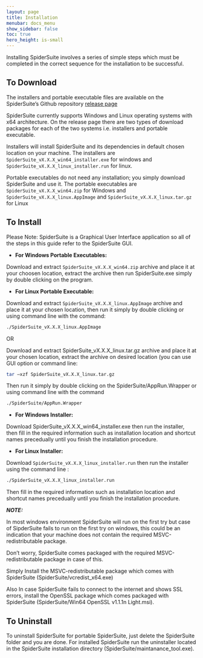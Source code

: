 ```yaml
---
layout: page
title: Installation
menubar: docs_menu
show_sidebar: false
toc: true
hero_height: is-small
---
```


Installing SpiderSuite involves a series of simple steps which must be completed in the correct
sequence for the installation to be successful.

## **To Download**
The installers and portable executable files are available on the SpiderSuite’s Github repository [release page](https://github.com/3nock/SpiderSuite/releases)

SpiderSuite currently supports Windows and Linux operating systems with x64 architecture. On the release page there are two types of download packages for each of the two systems i.e. installers and portable executable.

Installers will install SpiderSuite and its dependencies in default chosen location on your machine. The installers are `SpiderSuite_vX.X.X_win64_installer.exe` for windows and `SpiderSuite_vX.X.X_linux_installer.run` for linux.

Portable executables do not need any installation; you simply download SpiderSuite and use it. The portable executables are `SpiderSuite_vX.X.X_win64.zip` for Windows and `SpiderSuite_vX.X.X_linux.AppImage` and `SpiderSuite_vX.X.X_linux.tar.gz` for Linux

## **To Install**
Please Note: SpiderSuite is a Graphical User Interface application so all of the steps in this guide refer to the SpiderSuite GUI.

* **For Windows Portable Executables:**

Download and extract `SpiderSuite_vX.X.X_win64.zip` archive and place it at your choosen location, extract the archive then run SpiderSuite.exe simply by double clicking on the program.

* **For Linux Portable Executable:**

Download and extract `SpiderSuite_vX.X.X_linux.AppImage` archive and place it at your chosen location, then run it simply by double clicking or using command line with the command:

```bash
./SpiderSuite_vX.X.X_linux.AppImage
```

OR

Download and extract SpiderSuite_vX.X.X_linux.tar.gz archive and place it at your chosen location, extract the archive on desired location (you can use GUI option or command line: 

```bash
tar –xzf SpiderSuite_vX.X.X_linux.tar.gz
```
Then run it simply by double clicking on the SpiderSuite/AppRun.Wrapper or using command line with the command 

```bash
./SpiderSuite/AppRun.Wrapper
```

* **For Windows Installer:**

Download SpiderSuite_vX.X.X_win64_installer.exe then run the installer, then fill in the required information such as installation location and shortcut names precedually until you finish the installation procedure.

* **For Linux Installer:**

Download `SpiderSuite_vX.X.X_linux_installer.run` then run the installer using the command line :

```bash
./SpiderSuite_vX.X.X_linux_installer.run
```
Then fill in the required information such as installation location and shortcut names precedually until you finish the installation procedure.

_**NOTE:**_

In most windows environment SpiderSuite will run on the first try but case of SipderSuite fails to run on the first try on windows, this could be an indication that your machine does not contain the required MSVC-redistributable package. 

Don’t worry, SpiderSuite comes packaged with the required MSVC-redistributable package in case of this. 

Simply Install the MSVC-redistributable package which comes with SpiderSuite (SpiderSuite/vcredist_x64.exe)

Also In case SpiderSuite fails to connect to the internet and shows SSL errors, install the OpenSSL package which comes packaged with SpiderSuite (SpiderSuite/Win64 OpenSSL v1.1.1n Light.msi).

## **To Uninstall**
To uninstall SpiderSuite for portable SpiderSuite, just delete the SpiderSuite folder and you are done.  For installed SpiderSuite run the uninstaller located in the SpiderSuite installation directory (SpiderSuite/maintanance_tool.exe).
